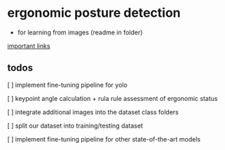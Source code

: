 # ergonomic posture detection
      
- for learning from images (readme in folder)

[important links](learning_from_images/todo.md)


## todos

[ ] implement fine-tuning pipeline for yolo

[ ] keypoint angle calculation + rula rule assessment of ergonomic status

[ ] integrate additional images into the dataset class folders

[ ] split our dataset into training/testing dataset

[ ] implement fine-tuning pipeline for other state-of-the-art models

